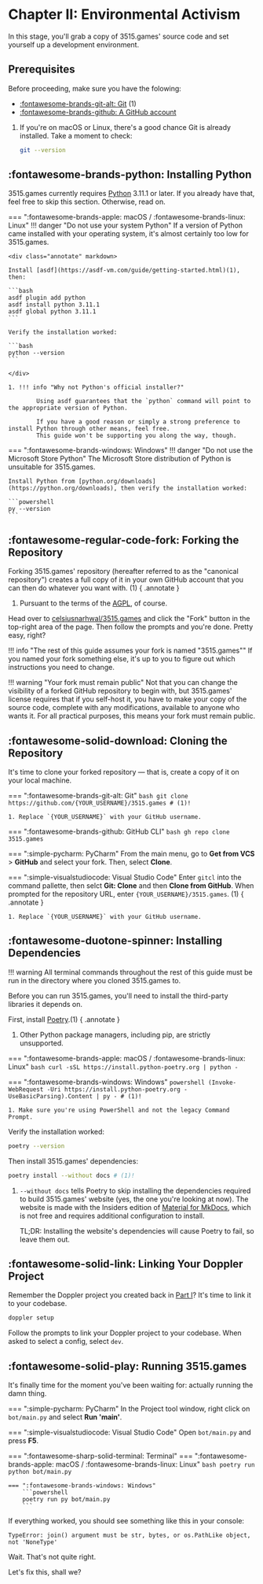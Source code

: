 # Chapter II: Environmental Activism

In this stage, you'll grab a copy of 3515.games' source code and set yourself up a development environment.

## Prerequisites

Before proceeding, make sure you have the folowing:

<div class="annotate" markdown>

- [:fontawesome-brands-git-alt: Git](https://git-scm.com/downloads) (1)
- [:fontawesome-brands-github: A GitHub account](https://github.com) 

</div>

1. If you're on macOS or Linux, there's a good chance Git is already installed. Take a moment to check:

    ```bash
    git --version
    ```

## :fontawesome-brands-python: Installing Python

3515.games currently requires [Python](https://python.org) 3.11.1 or later. If you already have that, feel free to
skip this section. Otherwise, read on.

=== ":fontawesome-brands-apple: macOS / :fontawesome-brands-linux: Linux"
    !!! danger "Do not use your system Python"
        If a version of Python came installed with your operating system, it's almost certainly too low for 3515.games.
    
    <div class="annotate" markdown>

    Install [asdf](https://asdf-vm.com/guide/getting-started.html)(1), then:
    
    ```bash
    asdf plugin add python
    asdf install python 3.11.1
    asdf global python 3.11.1
    ```

    Verify the installation worked:
        
    ```bash
    python --version
    ```
    
    </div>
    
    1. !!! info "Why not Python's official installer?"

            Using asdf guarantees that the `python` command will point to the appropriate version of Python.

            If you have a good reason or simply a strong preference to install Python through other means, feel free.
            This guide won't be supporting you along the way, though.

=== ":fontawesome-brands-windows: Windows"
    !!! danger "Do not use the Microsoft Store Python"
        The Microsoft Store distribution of Python is unsuitable for 3515.games.
    
    Install Python from [python.org/downloads](https://python.org/downloads), then verify the installation worked:
    
    ```powershell
    py --version
    ```

## :fontawesome-regular-code-fork: Forking the Repository

Forking 3515.games' repository (hereafter referred to as the "canonical repository") creates a full copy of it
in your own GitHub account that you can then do whatever you want with. (1)
{ .annotate }

1. Pursuant to the terms of the [AGPL](https://github.com/celsiusnarhwal/3515.games/blob/main/LICENSE.md), of course.

Head over to [celsiusnarhwal/3515.games](https://github.com/celsiusnarhwal/3515.games) and click the "Fork" button
in the top-right area of the page. Then follow the prompts and you're done. Pretty easy, right?

!!! info "The rest of this guide assumes your fork is named "3515.games""
    If you named your fork something else, it's up to you to figure out which instructions you need to change.

!!! warning "Your fork must remain public"
    Not that you can change the visibility of a forked GitHub repository to begin with, but 3515.games' license
    requires that if you self-host it, you have to make your copy of the source code, complete with any modifications, 
    available to anyone who wants it. For all practical purposes, this means your fork must remain public.

## :fontawesome-solid-download: Cloning the Repository

It's time to clone your forked repository — that is, create a copy of it on your local machine.


=== ":fontawesome-brands-git-alt: Git"
    ```bash
    git clone https://github.com/{YOUR_USERNAME}/3515.games # (1)!
    ```
    
    1. Replace `{YOUR_USERNAME}` with your GitHub username.

=== ":fontawesome-brands-github: GitHub CLI"
    ```bash
    gh repo clone 3515.games
    ```

=== ":simple-pycharm: PyCharm"
    From the main menu, go to **Get from VCS** > **GitHub** and select your fork. Then, select **Clone**.

=== ":simple-visualstudiocode: Visual Studio Code"
    Enter `gitcl` into the command pallette, then selct **Git: Clone** and then **Clone from GitHub**. When prompted
    for the repository URL, enter `{YOUR_USERNAME}/3515.games`. (1)
    { .annotate }
    
    1. Replace `{YOUR_USERNAME}` with your GitHub username.

## :fontawesome-duotone-spinner: Installing Dependencies

!!! warning
    All terminal commands throughout the rest of this guide must be run in the directory where you cloned 3515.games
    to.

Before you can run 3515.games, you'll need to install the third-party libraries it depends on.

First, install [Poetry](https://python-poetry.org).(1)
{ .annotate }

1. Other Python package managers, including pip, are strictly unsupported.

=== ":fontawesome-brands-apple: macOS / :fontawesome-brands-linux: Linux"
    ```bash
    curl -sSL https://install.python-poetry.org | python -
    ```

=== ":fontawesome-brands-windows: Windows"
    ```powershell
    (Invoke-WebRequest -Uri https://install.python-poetry.org -UseBasicParsing).Content | py - # (1)!
    ```

    1. Make sure you're using PowerShell and not the legacy Command Prompt.

Verify the installation worked:

```bash
poetry --version
```

Then install 3515.games' dependencies:

```bash
poetry install --without docs # (1)!
```

1. `--without docs` tells Poetry to skip installing the dependencies required to build 3515.games' website (yes,
    the one you're looking at now). The website is made with the Insiders edition of 
    [Material for MkDocs](https://squidfunk.github.io/mkdocs-material), which is not free and requires additional
    configuration to install.

    TL;DR: Installing the website's dependencies will cause Poetry to fail, so leave them out.

## :fontawesome-solid-link: Linking Your Doppler Project

Remember the Doppler project you created back in [Part I](/hosting/doppler)? It's time to link it to your codebase.

```bash
doppler setup
```

Follow the prompts to link your Doppler project to your codebase. When asked to select a config, select `dev`.

## :fontawesome-solid-play: Running 3515.games

It's finally time for the moment you've been waiting for: actually running the damn thing.

=== ":simple-pycharm: PyCharm"
    In the Project tool window, right click on `bot/main.py` and select **Run 'main'**.

=== ":simple-visualstudiocode: Visual Studio Code"
    Open `bot/main.py` and press **F5**.

=== ":fontawesome-sharp-solid-terminal: Terminal"
    === ":fontawesome-brands-apple: macOS / :fontawesome-brands-linux: Linux"
        ```bash
        poetry run python bot/main.py
        ```

    === ":fontawesome-brands-windows: Windows"
        ```powershell
        poetry run py bot/main.py
        ```

If everything worked, you should see something like this in your console:

```
TypeError: join() argument must be str, bytes, or os.PathLike object, not 'NoneType'
```

Wait. That's not quite right.

Let's fix this, shall we?